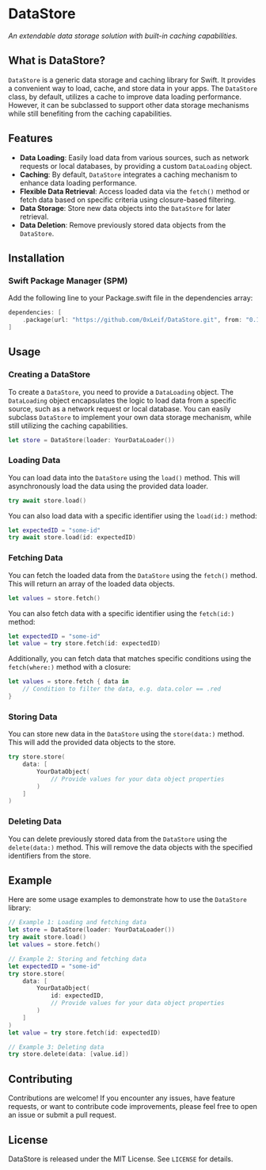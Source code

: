 # DataStore

*An extendable data storage solution with built-in caching capabilities.*

## What is DataStore?

`DataStore` is a generic data storage and caching library for Swift. It provides a convenient way to load, cache, and store data in your apps. The `DataStore` class, by default, utilizes a cache to improve data loading performance. However, it can be subclassed to support other data storage mechanisms while still benefiting from the caching capabilities.

## Features

- **Data Loading**: Easily load data from various sources, such as network requests or local databases, by providing a custom `DataLoading` object.
- **Caching**: By default, `DataStore` integrates a caching mechanism to enhance data loading performance.
- **Flexible Data Retrieval**: Access loaded data via the `fetch()` method or fetch data based on specific criteria using closure-based filtering.
- **Data Storage**: Store new data objects into the `DataStore` for later retrieval.
- **Data Deletion**: Remove previously stored data objects from the `DataStore`.

## Installation

### Swift Package Manager (SPM)

Add the following line to your Package.swift file in the dependencies array:

```swift
dependencies: [
    .package(url: "https://github.com/0xLeif/DataStore.git", from: "0.1.0")
]
```

## Usage

### Creating a DataStore

To create a `DataStore`, you need to provide a `DataLoading` object. The `DataLoading` object encapsulates the logic to load data from a specific source, such as a network request or local database. You can easily subclass `DataStore` to implement your own data storage mechanism, while still utilizing the caching capabilities.

```swift
let store = DataStore(loader: YourDataLoader())
```

### Loading Data

You can load data into the `DataStore` using the `load()` method. This will asynchronously load the data using the provided data loader.

```swift
try await store.load()
```

You can also load data with a specific identifier using the `load(id:)` method:

```swift
let expectedID = "some-id"
try await store.load(id: expectedID)
```

### Fetching Data

You can fetch the loaded data from the `DataStore` using the `fetch()` method. This will return an array of the loaded data objects.

```swift
let values = store.fetch()
```

You can also fetch data with a specific identifier using the `fetch(id:)` method:

```swift
let expectedID = "some-id"
let value = try store.fetch(id: expectedID)
```

Additionally, you can fetch data that matches specific conditions using the `fetch(where:)` method with a closure:

```swift
let values = store.fetch { data in
    // Condition to filter the data, e.g. data.color == .red
}
```

### Storing Data

You can store new data in the `DataStore` using the `store(data:)` method. This will add the provided data objects to the store.

```swift
try store.store(
    data: [
        YourDataObject(
            // Provide values for your data object properties
        )
    ]
)
```

### Deleting Data

You can delete previously stored data from the `DataStore` using the `delete(data:)` method. This will remove the data objects with the specified identifiers from the store.

## Example

Here are some usage examples to demonstrate how to use the `DataStore` library:

```swift
// Example 1: Loading and fetching data
let store = DataStore(loader: YourDataLoader())
try await store.load()
let values = store.fetch()

// Example 2: Storing and fetching data
let expectedID = "some-id"
try store.store(
    data: [
        YourDataObject(
            id: expectedID,
            // Provide values for your data object properties
        )
    ]
)
let value = try store.fetch(id: expectedID)

// Example 3: Deleting data
try store.delete(data: [value.id])
```

## Contributing

Contributions are welcome! If you encounter any issues, have feature requests, or want to contribute code improvements, please feel free to open an issue or submit a pull request.

## License

DataStore is released under the MIT License. See `LICENSE` for details.
